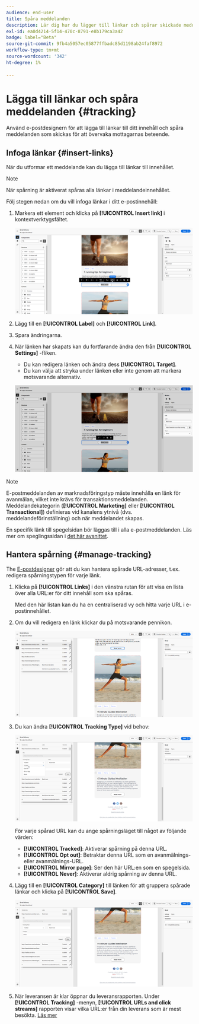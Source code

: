 ```yaml
---
audience: end-user
title: Spåra meddelanden
description: Lär dig hur du lägger till länkar och spårar skickade meddelanden
exl-id: ea0d4214-5f14-470c-8791-e8b179ca3a42
badge: label="Beta"
source-git-commit: 9fb4a5057ec05877ffbadc85d1198ab24faf8972
workflow-type: tm+mt
source-wordcount: '342'
ht-degree: 1%

---
```


# Lägga till länkar och spåra meddelanden {#tracking}

Använd e-postdesignern för att lägga till länkar till ditt innehåll och spåra meddelanden som skickas för att övervaka mottagarnas beteende.

## Infoga länkar {#insert-links}

När du utformar ett meddelande kan du lägga till länkar till innehållet.

>[!NOTE]
>
>När spårning är aktiverat spåras alla länkar i meddelandeinnehållet.

Följ stegen nedan om du vill infoga länkar i ditt e-postinnehåll:

1. Markera ett element och klicka på **[!UICONTROL Insert link]** i kontextverktygsfältet.

   ![](assets/message-tracking-insert-link.png)

1. Lägg till en **[!UICONTROL Label]** och **[!UICONTROL Link]**.

1. Spara ändringarna.

1. När länken har skapats kan du fortfarande ändra den från **[!UICONTROL Settings]** -fliken.

   * Du kan redigera länken och ändra dess **[!UICONTROL Target]**.
   * Du kan välja att stryka under länken eller inte genom att markera motsvarande alternativ.

   ![](assets/message-tracking-link-settings.png)

>[!NOTE]
>
>E-postmeddelanden av marknadsföringstyp måste innehålla en länk för avanmälan, vilket inte krävs för transaktionsmeddelanden. Meddelandekategorin (**[!UICONTROL Marketing]** eller **[!UICONTROL Transactional]**) definieras vid kanalens ytnivå (dvs. meddelandeförinställning) och när meddelandet skapas.

En specifik länk till spegelsidan bör läggas till i alla e-postmeddelanden. Läs mer om speglingssidan i [det här avsnittet](mirror-page.md).

## Hantera spårning {#manage-tracking}

The [E-postdesigner](create-email-content.md) gör att du kan hantera spårade URL-adresser, t.ex. redigera spårningstypen för varje länk.

1. Klicka på **[!UICONTROL Links]** i den vänstra rutan för att visa en lista över alla URL:er för ditt innehåll som ska spåras.

   Med den här listan kan du ha en centraliserad vy och hitta varje URL i e-postinnehållet.

1. Om du vill redigera en länk klickar du på motsvarande pennikon.

   ![](assets/message-tracking-edit-links.png)

1. Du kan ändra **[!UICONTROL Tracking Type]** vid behov:

   ![](assets/message-tracking-edit-a-link.png)

   För varje spårad URL kan du ange spårningsläget till något av följande värden:

   * **[!UICONTROL Tracked]**: Aktiverar spårning på denna URL.
   * **[!UICONTROL Opt out]**: Betraktar denna URL som en avanmälnings- eller avanmälnings-URL.
   * **[!UICONTROL Mirror page]**: Ser den här URL:en som en spegelsida.
   * **[!UICONTROL Never]**: Aktiverar aldrig spårning av denna URL. <!--This information is saved: if the URL appears again in a future message, its tracking is automatically deactivated.-->

1. Lägg till en **[!UICONTROL Category]** till länken för att gruppera spårade länkar och klicka på **[!UICONTROL Save]**.

   ![](assets/message-tracking-edit-a-link_2.png)

1. När leveransen är klar öppnar du leveransrapporten. Under **[!UICONTROL Tracking]** -menyn, **[!UICONTROL URLs and click streams]** rapporten visar vilka URL:er från din leverans som är mest besökta. [Läs mer](../reporting/gs-reports.md)
